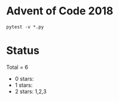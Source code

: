 Advent of Code 2018
===================

```pytest -v *.py```

Status
======

Total = 6

- 0 stars:
- 1 stars: 
- 2 stars: 1,2,3
